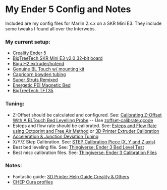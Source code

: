 # My Ender 5 Config and Notes

Included are my config files for Marlin 2.x.x on a SKR Mini E3. They include some tweaks I found all over the Interwebs.

### My current setup:

- [Creality Ender 5](https://www.creality3dofficial.com/products/creality-ender-5-3d-printer)
- [BigTreeTech SKR Mini E3 v2.0 32-bit board](https://www.youtube.com/watch?v=krz-plzJUH8)
- [Biqu H2 extruder/hotend](https://biqu.equipment/collections/hotend-extruder/products/biqu-h2-v2-0-extruder?variant=39852932759650)
- [Genuine BL Touch w/ mounting kit](https://www.creality3dofficial.com/products/creality-bl-touch)
- [Capricorn bowden tubing](https://www.amazon.ca/gp/product/B07XXRVGP9/ref=ppx_yo_dt_b_search_asin_title)
- [Super Struts Remixed](https://www.thingiverse.com/thing:3661405)
- [Energetic PEI Magnetic Bed](https://www.aliexpress.com/item/32986940303.html?spm=a2g0s.9042311.0.0.1d824c4dMXbESu)
- [BigTreeTech TFT35](https://biqu.equipment/products/btt-tft35-e3-v3-0-display-touch-screen-two-working-modes)


### Tuning:

- Z-Offset should be calculated and configured. See: [Calibrating Z-Offset With A BLTouch Bed Levelling Probe](https://www.youtube.com/watch?v=y_1Kg45APko) -- Use [zoffset-calibrate.gcode](gcode/zoffset-calibrate.gcode)
- Esteps and flow rate should be calibrated. See: [Esteps and Flow Rate using Octoprint and Free Air Method](https://www.youtube.com/watch?v=HVljfDVPp3o) or [3D Printer Extruder Calibration](https://www.youtube.com/watch?v=xzQjtWhg9VE)
- [Acceleration & Junction Deviation Tuning](https://www.youtube.com/watch?v=Mnvj6xCzikM)
- X/Y/Z Step Calibration. See: [STEP Calibration Piece (X, Y and Z axis)](https://www.thingiverse.com/thing:195604)
- Best bed leveling file. See: [Thingiverse: Ender 3 Bed Level Test](https://www.thingiverse.com/thing:2987803)
- Best misc calibration files. See: [Thingiverse: Ender 3 Calibration Files](https://www.thingiverse.com/thing:3071464)


### Notes:

- Fantastic guide: [3D Printer Help Guide Creality & Others](https://www.th3dstudio.com/knowledgebase/3d-printer-help-guide-creality-others/)
- [CHEP Cura profiles](https://www.chepclub.com/cura-profiles.html)
